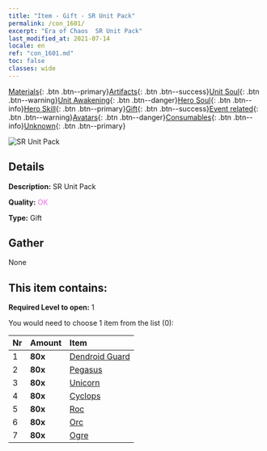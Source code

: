 ```yaml
---
title: "Item - Gift - SR Unit Pack"
permalink: /con_1601/
excerpt: "Era of Chaos  SR Unit Pack"
last_modified_at: 2021-07-14
locale: en
ref: "con_1601.md"
toc: false
classes: wide
---
```

 [Materials](/Items/){: .btn .btn--primary}[Artifacts](/Items/Artifacts/){: .btn .btn--success}[Unit Soul](/Items/UnitSoul/){: .btn .btn--warning}[Unit Awakening](/Items/UnitAwakening/){: .btn .btn--danger}[Hero Soul](/Items/HeroSoul/){: .btn .btn--info}[Hero Skill](/Items/HeroSkill/){: .btn .btn--primary}[Gift](/Items/Gift/){: .btn .btn--success}[Event related](/Items/Events/){: .btn .btn--warning}[Avatars](/Items/Avatars/){: .btn .btn--danger}[Consumables](/Items/Consumables/){: .btn .btn--info}[Unknown](/Items/Unknown/){: .btn .btn--primary}

 ![SR Unit Pack](/images/t/i_907167.png)

## Details
 **Description:** SR Unit Pack

 **Quality:** <span style="color: #DA70D6">OK</span>

 **Type:** Gift

## Gather

  None

## This item contains:

 **Required Level to open:** 1

 You would need to choose 1 item from the list (0):

  | Nr | Amount |     Item    |
  |:---|:-------|:------------|
  | 1 |  **80x** | [Dendroid Guard](/Items/unt_203/) |  | 
  | 2 |  **80x** | [Pegasus](/Items/unt_202/) |  | 
  | 3 |  **80x** | [Unicorn](/Items/unt_204/) |  | 
  | 4 |  **80x** | [Cyclops](/Items/unt_222/) |  | 
  | 5 |  **80x** | [Roc](/Items/unt_221/) |  | 
  | 6 |  **80x** | [Orc](/Items/unt_219/) |  | 
  | 7 |  **80x** | [Ogre](/Items/unt_220/) |  | 
